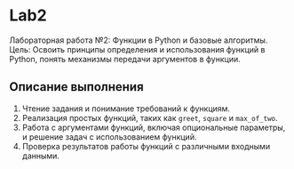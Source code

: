 # Lab2

Лабораторная работа №2: Функции в Python и базовые алгоритмы. Цель: Освоить принципы определения и использования функций в Python, понять механизмы передачи аргументов в функции.

## Описание выполнения

1. Чтение задания и понимание требований к функциям.
2. Реализация простых функций, таких как `greet`, `square` и `max_of_two`.
3. Работа с аргументами функций, включая опциональные параметры, и решение задач с использованием функций.
4. Проверка результатов работы функций с различными входными данными.

